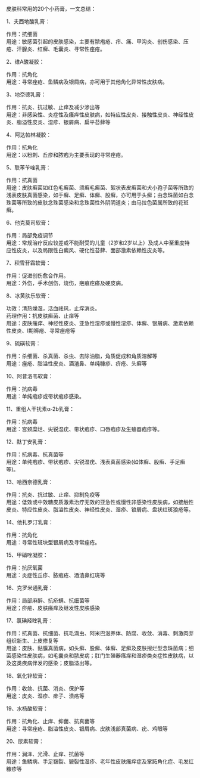 皮肤科常用的20个小药膏，一文总结：
 
1、夫西地酸乳膏：
 
作用：抗细菌  
用途：敏感菌引起的皮肤感染，主要有脓疱疮、疖、痛、甲沟炎、创伤感染、压疮、汗腺炎、红癣、毛囊炎、寻常性痤疮。
 
2、维A酸凝胶：
 
作用：抗角化  
用途：寻常痤疮、鱼鳞病及银屑病，亦可用于其他角化异常性皮肤病。
 
3、地奈德乳膏：
 
作用：抗炎、抗过敏、止痒及减少渗出等  
用途：非感染性、炎症性及瘙痒性皮肤病，如特应性皮炎、接触性皮炎、神经性皮炎、脂溢性皮炎、湿疹、银屑病、扁平苔藓等
 
4、阿达帕林凝胶：
 
作用：抗角化  
用途：以粉刺、丘疹和脓疱为主要表现的寻常痤疮。
 
5、联苯苄唑乳膏：
 
作用：抗真菌  
用途：皮肤癣菌如红色毛癣菌、须癣毛癣菌、絮状表皮癣菌和犬小孢子菌等所致的浅表皮肤真菌感染，如手癣、足癣、体癣、股癣，亦可用于头癣；由念珠菌如白念珠菌等所致的皮肤念珠菌感染和念珠菌性外阴阴道炎；由马拉色菌属所致的花斑癣。
 
6、他克莫司软膏：
 
作用：局部免疫调节  
用途：常规治疗反应较差或不能耐受的儿童（2岁和2岁以上）及成人中至重度特应性皮炎，以及局限性白癜风、硬化性苔藓、面部激素依赖性皮炎等。
 
7、积雪苷霜软膏：
 
作用：促进创伤愈合作用。  
用途：外伤，手术创伤，烧伤，疤痕疙瘩及硬皮病。
 
8、冰黄肤乐软膏：
 
功效：清热燥湿，活血祛风，止痒消炎。  
药理作用：抗皮肤癣菌、止痒等  
用途：皮肤瘙痒、神经性皮炎、亚急性湿疹或慢性湿疹、体癣、银屑病、激素依赖性皮炎、I期褥疮、寻常痤疮等
 
9、硫磺软膏：
 
作用：杀细菌、杀真菌、杀虫、去除油脂，角质促成和角质溶解等  
用途：痤疮、脂溢性皮炎、酒渣鼻、单纯糠疹、疥疮、头癣等
 
10、阿昔洛韦软膏：
 
作用：抗病毒  
用途：单纯疱疹或带状疱疹感染。
 
11、重组人干扰素α-2b乳膏：
 
作用：抗病毒  
用途：宫颈糜烂、尖锐湿疣、带状疱疹、口唇疱疹及生殖器疱疹等。
 
12、酞丁安乳膏：
 
作用：抗病毒、抗真菌等  
用途：单纯疱疹、带状疱疹、尖锐湿疣、浅表真菌感染(如体癣、股癣、手足癣等)。
 
13、哈西奈德乳膏：
 
作用：抗炎、抗过敏、止痒、抑制免疫等  
用途：低效或中效糖皮质激素治疗无效的亚急性或慢性非感染性皮肤病，如接触性皮炎、特应性皮炎、脂溢性皮炎、神经性皮炎、湿疹、锒屑病、盘状红斑狼疮等。
 
14、他扎罗汀乳膏：
 
作用：抗角化  
用途：寻常性斑块型银屑病及寻常痤疮。
 
15、甲硝唑凝胶：
 
作用：抗厌氧菌  
用途：炎症性丘疹、脓疱疮、酒渣鼻红斑等
 
16、克罗米通乳膏：
 
作用：局部麻醉、抗疥螨、抗细菌等  
用途；疥疮、皮肤瘙痒及继发性皮肤感染
 
17、氯碘羟喹乳膏：
 
作用：抗真菌、抗细菌、抗毛滴虫、阿米巴滋养体、防腐、收敛、消毒、刺激肉芽组织新生、上皮修复等  
用途：皮肤、黏膜真菌病，如头癣、股癣、体癣、足癣及皮肤擦烂型念珠菌病；细菌感染性皮肤病，如毛囊炎和脓皮病；肛门生殖器瘙痒和湿疹类炎症性皮肤病，以及这类疾病伴发的感染；皮脂溢出等。
 
18、氧化锌软膏：
 
作用：收敛、抗菌、消炎、保护等  
用途：皮炎、湿疹、痱子、溃疡等
 
19、水杨酸软膏：
 
作用：抗角化、止痒、抑菌、抗真菌等  
用途：寻常痤疮、脂溢性皮炎、银屑病、皮肤浅部真菌病、疣、鸡眼等
 
20、尿素软膏：
 
作用：润泽、光滑、止痒、抗菌等  
用途：鱼鳞病、手足皲裂、皲裂性湿疹、老年性皮肤瘙痒症及掌跖角化症、毛发红糠疹等
